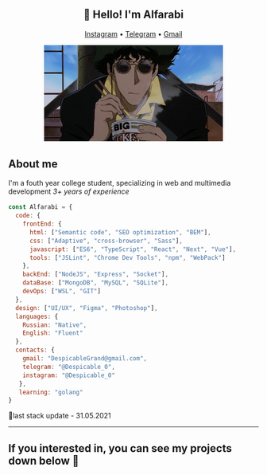 <h2 align="center">🤖 Hello! I'm Alfarabi </h2> 
<p align="center">
  <a href="https://www.instagram.com/despicable_0/">Instagram</a> •
  <a href="https://t.me/Despicable_0">Telegram</a> •
  <a href="mailto:despicablegrand@gmail.com">Gmail</a>
</p> 

<p align="center">
  <img src="Bebop.gif" width="360" title="Cowboy">
</p>

## About me
I'm a fouth year college student, specializing in web and multimedia development
*3+ years of experience*

```js
const Alfarabi = {
  code: {
    frontEnd: {
      html: ["Semantic code", "SEO optimization", "BEM"],
      css: ["Adaptive", "cross-browser", "Sass"],
      javascript: ["ES6", "TypeScript", "React", "Next", "Vue"],
      tools: ["JSLint", "Chrome Dev Tools", "npm", "WebPack"]
    },
    backEnd: ["NodeJS", "Express", "Socket"],
    dataBase: ["MongoDB", "MySQL", "SQLite"],
    devOps: ["WSL", "GIT"]
  },
  design: ["UI/UX", "Figma", "Photoshop"],
  languages: {
    Russian: "Native",
    English: "Fluent"
  },
  contacts: {
    gmail: "DespicableGrand@gmail.com",
    telegram: "@Despicable_0",
    instagram: "@Despicable_0"
   },
   learning: "golang"
}
```

🤔last stack update - 31.05.2021

------
##  If you interested in, you can see my projects down below 👀
